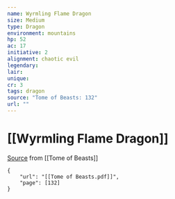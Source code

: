 ```yaml
---
name: Wyrmling Flame Dragon
size: Medium
type: Dragon
environment: mountains
hp: 52
ac: 17
initiative: 2
alignment: chaotic evil
legendary: 
lair: 
unique: 
cr: 3
tags: dragon
source: "Tome of Beasts: 132"
url: ""
---
```

# [[Wyrmling Flame Dragon]]

[Source](zotero://open-pdf/library/items/ULEQWHJM?page=132) from [[Tome of Beasts]]

```pdf
{
	"url": "[[Tome of Beasts.pdf]]",
	"page": [132]
}
```

